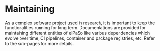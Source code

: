 # Maintaining

As a complex software project used in research, it is important to keep the functionalities running for long term. Documentations are provided for maintaining different entities of elPaSo like various dependencies which evolve over time, CI pipelines, container and package registries, etc. Refer to the sub-pages for more details.
